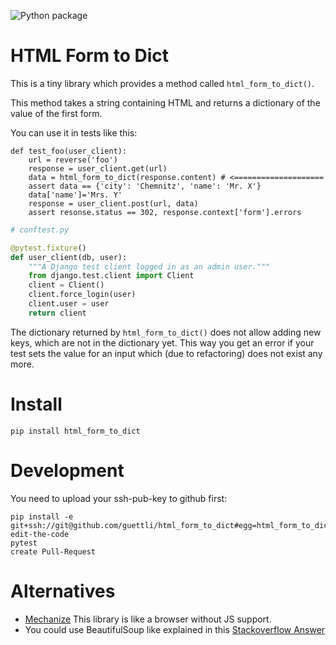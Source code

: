 
![Python package](https://github.com/guettli/html_form_to_dict/workflows/Python%20package/badge.svg)

# HTML Form to Dict

This is a tiny library which provides a method called `html_form_to_dict()`.

This method takes a string containing HTML and returns a dictionary of the value of the first form.

You can use it in tests like this:

```
def test_foo(user_client):
    url = reverse('foo')
    response = user_client.get(url)
    data = html_form_to_dict(response.content) # <====================
    assert data == {'city': 'Chemnitz', 'name': 'Mr. X'}
    data['name']='Mrs. Y'
    response = user_client.post(url, data)
    assert resonse.status == 302, response.context['form'].errors
```

```Python
# conftest.py

@pytest.fixture()
def user_client(db, user):
    """A Django test client logged in as an admin user."""
    from django.test.client import Client
    client = Client()
    client.force_login(user)
    client.user = user
    return client
```

The dictionary returned by `html_form_to_dict()` does not allow adding new
keys, which are not in the dictionary yet. This way you get an error if your
test sets the value for an input which (due to refactoring) does not exist any more.

# Install

```shell
pip install html_form_to_dict
```

# Development

You need to upload your ssh-pub-key to github first:

```shell
pip install -e git+ssh://git@github.com/guettli/html_form_to_dict#egg=html_form_to_dict
edit-the-code
pytest
create Pull-Request
```

# Alternatives

* [Mechanize](https://mechanize.readthedocs.io/en/latest/) This library is like a browser without JS support.
* You could use BeautifulSoup like explained in this [Stackoverflow Answer](https://stackoverflow.com/a/65571001/633961)
